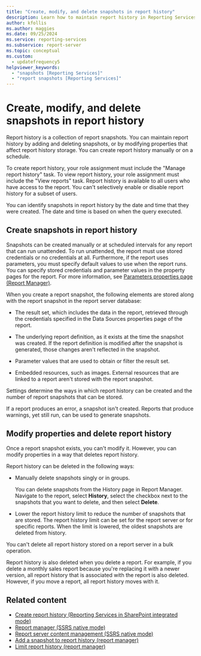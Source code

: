 ```yaml
---
title: "Create, modify, and delete snapshots in report history"
description: Learn how to maintain report history in Reporting Services by adding and deleting snapshots, or by modifying properties that affect report history storage.
author: kfollis
ms.author: maggies
ms.date: 09/25/2024
ms.service: reporting-services
ms.subservice: report-server
ms.topic: conceptual
ms.custom:
  - updatefrequency5
helpviewer_keywords:
  - "snapshots [Reporting Services]"
  - "report snapshots [Reporting Services]"
---
```

# Create, modify, and delete snapshots in report history
  Report history is a collection of report snapshots. You can maintain report history by adding and deleting snapshots, or by modifying properties that affect report history storage. You can create report history manually or on a schedule.  
  
 To create report history, your role assignment must include the "Manage report history" task. To view report history, your role assignment must include the "View reports" task. Report history is available to all users who have access to the report. You can't selectively enable or disable report history for a subset of users.  
  
 You can identify snapshots in report history by the date and time that they were created. The date and time is based on when the query executed.  
  
## Create snapshots in report history  
 Snapshots can be created manually or at scheduled intervals for any report that can run unattended. To run unattended, the report must use stored credentials or no credentials at all. Furthermore, if the report uses parameters, you must specify default values to use when the report runs. You can specify stored credentials and parameter values in the property pages for the report. For more information, see [Parameters properties page &#40;Report Manager&#41;](/previous-versions/sql/sql-server-2016/ms189700(v=sql.130)).  
  
 When you create a report snapshot, the following elements are stored along with the report snapshot in the report server database:  
  
-   The result set, which includes the data in the report, retrieved through the credentials specified in the Data Sources properties page of the report.  
  
-   The underlying report definition, as it exists at the time the snapshot was created. If the report definition is  modified after the snapshot is generated, those changes aren't reflected in the snapshot.  
  
-   Parameter values that are used to obtain or filter the result set.  
  
-   Embedded resources, such as images. External resources that are linked to a report aren't stored with the report snapshot.  
  
 Settings determine the ways in which report history can be created and the number of report snapshots that can be stored.  
  
 If a report produces an error, a snapshot isn't created. Reports that produce warnings, yet still run, can be used to generate snapshots.  
  
## Modify properties and delete report history  
 Once a report snapshot exists, you can't modify it. However, you can modify properties in a way that deletes report history.  
  
 Report history can be deleted in the following ways:  
  
-   Manually delete snapshots singly or in groups.  
  
     You can delete snapshots from the History page in Report Manager. Navigate to the report, select **History**, select the checkbox next to the snapshots that you want to delete, and then select **Delete**.  
  
-   Lower the report history limit to reduce the number of snapshots that are stored. The report history limit can be set for the report server or for specific reports. When the limit is lowered, the oldest snapshots are deleted from history.  
  
 You can't delete all report history stored on a report server in a bulk operation.  
  
 Report history is also deleted when you delete a report. For example, if you delete a monthly sales report because you're replacing it with a newer version, all report history that is associated with the report is also deleted. However, if you move a report, all report history moves with it.  
  
## Related content

- [Create report history &#40;Reporting Services in SharePoint integrated mode&#41;](../../reporting-services/report-server/create-report-history-reporting-services-in-sharepoint-integrated-mode.md)
- [Report manager &#40;SSRS native mode&#41;](../web-portal-ssrs-native-mode.md)
- [Report server content management &#40;SSRS native mode&#41;](../../reporting-services/report-server/report-server-content-management-ssrs-native-mode.md)
- [Add a snapshot to report history &#40;report manager&#41;](../../reporting-services/report-server/add-a-snapshot-to-report-history-report-manager.md)
- [Limit report history &#40;report manager&#41;](../../reporting-services/reports/limit-report-history-report-manager.md)
